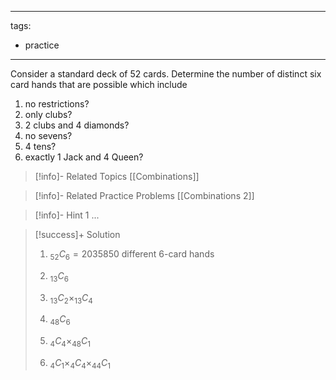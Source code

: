 
---
tags:
  - practice
---
Consider a standard deck of 52 cards. Determine the number of distinct six card hands that are possible which include

1. no restrictions?
2. only clubs?
3. 2 clubs and 4 diamonds?
4. no sevens?
5. 4 tens?
6. exactly 1 Jack and 4 Queen?



> [!info]- Related Topics
>[[Combinations]]

> [!info]- Related Practice Problems 
> [[Combinations 2]]
 
<div style="page-break-after: always;"></div>

> [!info]- Hint 1
> ... 

> [!success]+ Solution
> 1.  $_{52}C_6 = 2035850$ different 6-card hands
> 
> 2. $_{13}C_6$
>
> 3. $_{13}C_2 \times _{13}C_4$
>
> 4. $_{48}C_6$
> 
> 5. $_4C_4 \times _{48}C_1$
>
> 6. $_4C_1 \times _4C_4 \times _{44}C_1$
